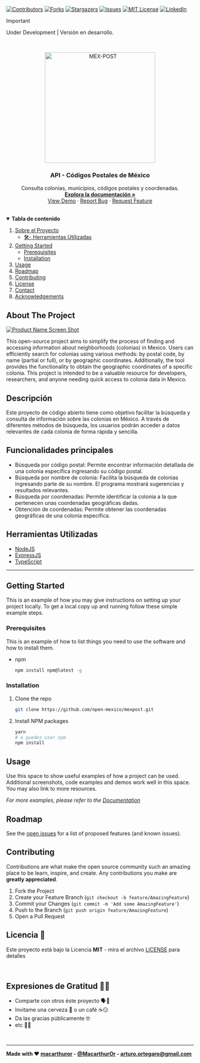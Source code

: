 <!-- PROJECT SHIELDS -->
[![Contributors][contributors-shield]][contributors-url]
[![Forks][forks-shield]][forks-url]
[![Stargazers][stars-shield]][stars-url]
[![Issues][issues-shield]][issues-url]
[![MIT License][license-shield]][license-url]
[![LinkedIn][linkedin-shield]][linkedin-url]


> [!IMPORTANT]
> Under Development | Versión en desarrollo.


<!-- PROJECT LOGO -->
<br />
<p align="center">
  <a href="https://github.com/open-mexico/mexpost">
    <img src="assets\mex-post.png" alt="MEX-POST" width="296">
  </a>

  <h3 align="center">API - Códigos Postales de México</h3>

  <p align="center">
    Consulta colonias, municipios, códigos postales y coordenadas.
    <br />
    <a href="https://pages.github.com/mexpost"><strong>Explora la documentación »</strong></a>
    <br />
    <a href="https://github.com/open-mexico/mexpost">View Demo</a>
    ·
    <a href="https://github.com/open-mexico/mexpost/issues">Report Bug</a>
    ·
    <a href="https://github.com/open-mexico/mexpost/issues">Request Feature</a>
  </p>
</p>

<br>

<!-- TABLE OF CONTENTS -->
<details open="open">
  <summary><b>Tabla de contenido</b></summary>
  <ol>
    <li>
      <a href="#about-the-project">Sobre el Proyecto</a>
      <ul>
        <li><a href="#herramientas-utilizadas">🛠️- Herramientas Utilizadas</a></li>
      </ul>
    </li>
    <li>
      <a href="#getting-started">Getting Started</a>
      <ul>
        <li><a href="#prerequisites">Prerequisites</a></li>
        <li><a href="#installation">Installation</a></li>
      </ul>
    </li>
    <li><a href="#usage">Usage</a></li>
    <li><a href="#roadmap">Roadmap</a></li>
    <li><a href="#contributing">Contributing</a></li>
    <li><a href="#license">License</a></li>
    <li><a href="#contact">Contact</a></li>
    <li><a href="#acknowledgements">Acknowledgements</a></li>
  </ol>
</details>



<!-- ABOUT THE PROJECT -->
## About The Project

[![Product Name Screen Shot][product-screenshot]](https://example.com)

This open-source project aims to simplify the process of finding and accessing information about neighborhoods (colonias) in Mexico. Users can efficiently search for colonias using various methods: by postal code, by name (partial or full), or by geographic coordinates. Additionally, the tool provides the functionality to obtain the geographic coordinates of a specific colonia. This project is intended to be a valuable resource for developers, researchers, and anyone needing quick access to colonia data in Mexico.

## Descripción
Este proyecto de código abierto tiene como objetivo facilitar la búsqueda y consulta de información sobre las colonias en México. A través de diferentes métodos de búsqueda, los usuarios podrán acceder a datos relevantes de cada colonia de forma rápida y sencilla.
<br>

## Funcionalidades principales
* Búsqueda por código postal: Permite encontrar información detallada de una colonia específica ingresando su código postal.
* Búsqueda por nombre de colonia: Facilita la búsqueda de colonias ingresando parte de su nombre. El programa mostrará sugerencias y resultados relevantes.
* Búsqueda por coordenadas: Permite identificar la colonia a la que pertenecen unas coordenadas geográficas dadas.
* Obtención de coordenadas: Permite obtener las coordenadas geográficas de una colonia específica.

## **Herramientas Utilizadas**

* [NodeJS](https://nodejs.org/)
* [ExpressJS](https://expressjs.com/)
* [TypeScript](https://www.typescriptlang.org/)


---

<!-- GETTING STARTED -->
## Getting Started

This is an example of how you may give instructions on setting up your project locally.
To get a local copy up and running follow these simple example steps.

### Prerequisites

This is an example of how to list things you need to use the software and how to install them.
* npm
  ```sh
  npm install npm@latest -g
  ```

### Installation

1. Clone the repo
   ```sh
   git clone https://github.com/open-mexico/mexpost.git
   ```
2. Install NPM packages

   ```sh
   yarn
   # o puedes usar npm
   npm install
   ```



<!-- USAGE EXAMPLES -->
## Usage

Use this space to show useful examples of how a project can be used. Additional screenshots, code examples and demos work well in this space. You may also link to more resources.

_For more examples, please refer to the [Documentation](https://example.com)_



<!-- ROADMAP -->
## Roadmap

See the [open issues](https://github.com/open-mexico/mexpost/issues) for a list of proposed features (and known issues).



<!-- CONTRIBUTING -->
## Contributing

Contributions are what make the open source community such an amazing place to be learn, inspire, and create. Any contributions you make are **greatly appreciated**.

1. Fork the Project
2. Create your Feature Branch (`git checkout -b feature/AmazingFeature`)
3. Commit your Changes (`git commit -m 'Add some AmazingFeature'`)
4. Push to the Branch (`git push origin feature/AmazingFeature`)
5. Open a Pull Request



<!-- LICENSE -->
## Licencia 📄

Este proyecto está bajo la Licencia **MIT** - mira el archivo [LICENSE](LICENSE) para detalles

<br>

## Expresiones de Gratitud 🤗😻

* Comparte con otros éste proyecto 🗣📢
* Invitame una cerveza 🍺 o un café ☕😏
* Da las gracias públicamente 🤓
* etc 🤔🙃

<br>

---
**Made with ❤️  [macarthuror](https://github.com/macarthuror) - [@MacarthurOr](https://twitter.com/MacarthurOr) - arturo.ortegaro@gmail.com**


<!-- ## Acknowledgements
* [GitHub Emoji Cheat Sheet](https://www.webpagefx.com/tools/emoji-cheat-sheet) -->


<!-- MARKDOWN LINKS & IMAGES -->
[contributors-shield]: https://img.shields.io/github/contributors/open-mexico/mexpost?style=flat-square
[contributors-url]: https://github.com/open-mexico/mexpost/graphs/contributors
[forks-shield]: https://img.shields.io/github/forks/open-mexico/mexpost?style=flat-square
[forks-url]: https://github.com/open-mexico/mexpost/network/members
[stars-shield]: https://img.shields.io/github/stars/open-mexico/mexpost?style=flat-square
[stars-url]: https://github.com/open-mexico/mexpost/stargazers
[issues-shield]: https://img.shields.io/github/issues/open-mexico/mexpost?style=flat-square
[issues-url]: https://github.com/open-mexico/mexpost/issues
[license-shield]: https://img.shields.io/github/license/open-mexico/mexpost?style=flat-square
[license-url]: https://github.com/open-mexico/mexpost/blob/master/LICENSE
[linkedin-shield]: https://img.shields.io/badge/-LinkedIn-black.svg?style=flat-square&logo=linkedin&colorB=555
[linkedin-url]: https://www.linkedin.com/in/macarthuror/
[product-screenshot]: images/screenshot.png
